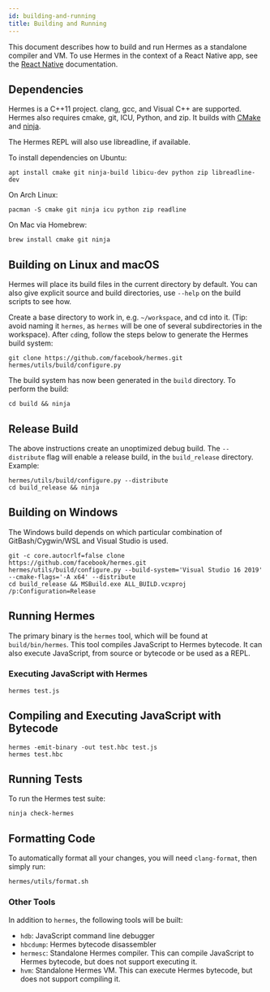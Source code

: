 ```yaml
---
id: building-and-running
title: Building and Running
---
```


This document describes how to build and run Hermes as a standalone compiler and VM. To use Hermes in the context of a React Native app, see the [React Native](https://reactnative.dev/docs/getting-started) documentation.

## Dependencies

Hermes is a C++11 project. clang, gcc, and Visual C++ are supported. Hermes also requires cmake, git, ICU, Python, and zip. It builds with [CMake](https://cmake.org) and [ninja](https://ninja-build.org).

The Hermes REPL will also use libreadline, if available.

To install dependencies on Ubuntu:

    apt install cmake git ninja-build libicu-dev python zip libreadline-dev

On Arch Linux:

    pacman -S cmake git ninja icu python zip readline

On Mac via Homebrew:

    brew install cmake git ninja

## Building on Linux and macOS

Hermes will place its build files in the current directory by default.
You can also give explicit source and build directories, use `--help` on the build scripts to see how.

Create a base directory to work in, e.g. `~/workspace`, and cd into it.
(Tip: avoid naming it `hermes`, as `hermes` will be one of several subdirectories in the workspace).
After `cd`ing, follow the steps below to generate the Hermes build system:

    git clone https://github.com/facebook/hermes.git
    hermes/utils/build/configure.py

The build system has now been generated in the `build` directory. To perform the build:

    cd build && ninja

## Release Build

The above instructions create an unoptimized debug build. The `--distribute` flag will enable a release build, in the `build_release` directory. Example:

    hermes/utils/build/configure.py --distribute
    cd build_release && ninja

## Building on Windows

The Windows build depends on which particular combination of GitBash/Cygwin/WSL and Visual Studio is used.

    git -c core.autocrlf=false clone https://github.com/facebook/hermes.git
    hermes/utils/build/configure.py --build-system='Visual Studio 16 2019' --cmake-flags='-A x64' --distribute
    cd build_release && MSBuild.exe ALL_BUILD.vcxproj /p:Configuration=Release

## Running Hermes

The primary binary is the `hermes` tool, which will be found at `build/bin/hermes`. This tool compiles JavaScript to Hermes bytecode. It can also execute JavaScript, from source or bytecode or be used as a REPL.

### Executing JavaScript with Hermes

    hermes test.js

## Compiling and Executing JavaScript with Bytecode

    hermes -emit-binary -out test.hbc test.js
    hermes test.hbc

## Running Tests

To run the Hermes test suite:

    ninja check-hermes

## Formatting Code

To automatically format all your changes, you will need `clang-format`, then
simply run:

    hermes/utils/format.sh

### Other Tools

In addition to `hermes`, the following tools will be built:

- `hdb`: JavaScript command line debugger
- `hbcdump`: Hermes bytecode disassembler
- `hermesc`: Standalone Hermes compiler. This can compile JavaScript to Hermes bytecode, but does not support executing it.
- `hvm`: Standalone Hermes VM. This can execute Hermes bytecode, but does not support compiling it.

